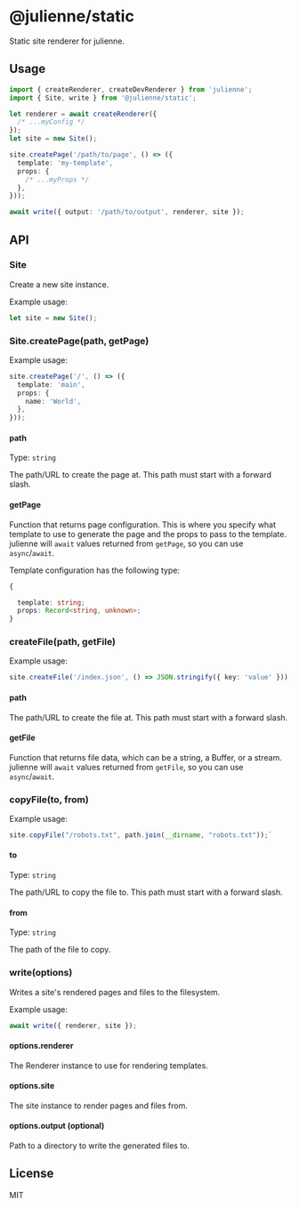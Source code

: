 # @julienne/static

Static site renderer for julienne.

## Usage

```typescript
import { createRenderer, createDevRenderer } from 'julienne';
import { Site, write } from '@julienne/static';

let renderer = await createRenderer({
  /* ...myConfig */
});
let site = new Site();

site.createPage('/path/to/page', () => ({
  template: 'my-template',
  props: {
    /* ...myProps */
  },
}));

await write({ output: '/path/to/output', renderer, site });
```

## API

### Site

Create a new site instance.

Example usage:

```typescript
let site = new Site();
```

### Site.createPage(path, getPage)

Example usage:

```typescript
site.createPage('/', () => ({
  template: 'main',
  props: {
    name: 'World',
  },
}));
```

#### path

Type: `string`

The path/URL to create the page at. This path must start with a forward slash.

#### getPage

Function that returns page configuration. This is where you specify what
template to use to generate the page and the props to pass to the template.
julienne will `await` values returned from `getPage`, so you can use
`async`/`await`.

Template configuration has the following type:

```typescript
{

  template: string;
  props: Record<string, unknown>;
}
```

### createFile(path, getFile)

Example usage:

```typescript
site.createFile('/index.json', () => JSON.stringify({ key: 'value' }));
```

#### path

The path/URL to create the file at. This path must start with a forward slash.

#### getFile

Function that returns file data, which can be a string, a Buffer, or a stream.
julienne will `await` values returned from `getFile`, so you can use
`async`/`await`.

### copyFile(to, from)

Example usage:

```typescript
site.copyFile("/robots.txt", path.join(__dirname, "robots.txt"));`
```

#### to

Type: `string`

The path/URL to copy the file to. This path must start with a forward slash.

#### from

Type: `string`

The path of the file to copy.

### write(options)

Writes a site's rendered pages and files to the filesystem.

Example usage:

```typescript
await write({ renderer, site });
```

#### options.renderer

The Renderer instance to use for rendering templates.

#### options.site

The site instance to render pages and files from.

#### options.output (optional)

Path to a directory to write the generated files to.

## License

MIT
